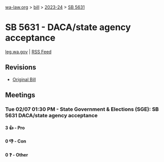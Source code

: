 [wa-law.org](/) > [bill](/bill/) > [2023-24](/bill/2023-24/) > [SB 5631](/bill/2023-24/sb/5631/)

# SB 5631 - DACA/state agency acceptance
[leg.wa.gov](https://app.leg.wa.gov/billsummary?BillNumber=5631&Year=2023&Initiative=false) | [RSS Feed](./rss.xml)

## Revisions
* [Original Bill](1/)

## Meetings
### Tue 02/07 01:30 PM - State Government & Elections (SGE): SB 5631 DACA/state agency acceptance
#### 3 👍 - Pro

#### 0 👎 - Con

#### 0 ❓ - Other
